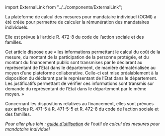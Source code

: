 import ExternalLink from "../../components/ExternalLink";

La plateforme de calcul des mesures pour mandataire individuel (OCMI) a été créée pour permettre de calculer la rémunération des mandataires individuels.

Elle est prévue à l’article R. 472-8 du code de l’action sociale et des familles.

Cet article dispose que « les informations permettant le calcul du coût de la mesure, du montant de la participation de la personne protégée, et du montant du financement public sont transmises par le déclarant au représentant de l’Etat dans le département, de manière dématérialisée au moyen d’une plateforme collaborative. Celle-ci est mise préalablement à la disposition du déclarant par le représentant de l’Etat dans le département. Les justificatifs permettant de vérifier ces informations sont transmis sur demande du représentant de l’Etat dans le département par le même moyen. »

Concernant les dispositions relatives au financement, elles sont prévues aux articles R. 471-5 à R. 471-5-5 et R. 472-8 du code de l’action sociale et des familles.

_Pour aller plus loin : <ExternalLink>[guide d’utilisation](https://docs.google.com/document/d/1QhiO9aOWmWMcMZ12p5aGCgvLIKoQc8723aU3hMa-ZvU/edit)</ExternalLink> de l’outil de calcul des mesures pour mandataire individuel_
